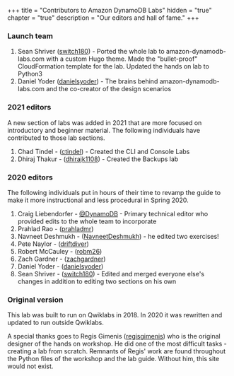 +++
title = "Contributors to Amazon DynamoDB Labs"
hidden = "true"
chapter = "true"
description = "Our editors and hall of fame."
+++



### Launch team

1. Sean Shriver ([switch180](https://github.com/switch180)) - Ported the whole lab to amazon-dynamodb-labs.com with a custom Hugo theme. Made the "bullet-proof" CloudFormation template for the lab. Updated the hands on lab to Python3
1. Daniel Yoder ([danielsyoder](https://github.com/danielsyoder)) - The brains behind amazon-dynamodb-labs.com and the co-creator of the design scenarios

### 2021 editors

A new section of labs was added in 2021 that are more focused on introductory and beginner material.  The following individuals have contributed to those lab sections.

1. Chad Tindel - ([ctindel](https://github.com/ctindel)) - Created the CLI and Console Labs
1. Dhiraj Thakur - ([dhirajk1108](https://github.com/dhirajk1108)) - Created the Backups lab

### 2020 editors

The following individuals put in hours of their time to revamp the guide to make it more instructional and less procedural in Spring 2020.

1. Craig Liebendorfer - [@DynamoDB](https://twitter.com/DynamoDB) - Primary technical editor who provided edits to the whole team to incorporate
1. Prahlad Rao - ([prahladmr](https://github.com/prahladmr))
1. Navneet Deshmukh - ([NavneetDeshmukh](https://github.com/NavneetDeshmukh)) - he edited two exercises!
1. Pete Naylor - ([driftdiver](https://github.com/driftdiver))
1. Robert McCauley - ([robm26](https://github.com/robm26))
1. Zach Gardner - ([zachgardner](https://github.com/zachgardner))
1. Daniel Yoder - ([danielsyoder](https://github.com/danielsyoder))
1. Sean Shriver - ([switch180](https://github.com/switch180)) - Edited and merged everyone else's changes in addition to editing two sections on his own

### Original version

This lab was built to run on Qwiklabs in 2018. In 2020 it was rewritten and updated to run outside Qwiklabs.

A special thanks goes to Regis Gimenis ([regisgimenis](https://github.com/regisgimenis)) who is the original designer of the hands on workshop. He did one of the most difficult tasks - creating a lab from scratch. Remnants of Regis' work are found throughout the Python files of the workshop and the lab guide. Without him, this site would not exist.
